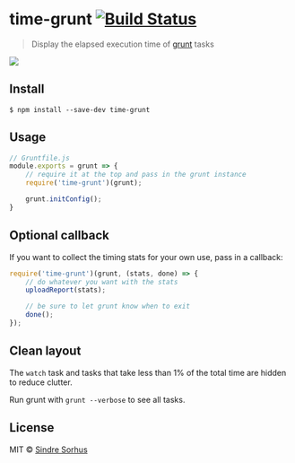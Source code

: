 # time-grunt [![Build Status](https://travis-ci.org/sindresorhus/time-grunt.svg?branch=master)](https://travis-ci.org/sindresorhus/time-grunt)

> Display the elapsed execution time of [grunt](http://gruntjs.com) tasks

![](screenshot.png)


## Install

```
$ npm install --save-dev time-grunt
```


## Usage

```js
// Gruntfile.js
module.exports = grunt => {
	// require it at the top and pass in the grunt instance
	require('time-grunt')(grunt);

	grunt.initConfig();
}
```


## Optional callback

If you want to collect the timing stats for your own use, pass in a callback:

```js
require('time-grunt')(grunt, (stats, done) => {
	// do whatever you want with the stats
	uploadReport(stats);

	// be sure to let grunt know when to exit
	done();
});
```


## Clean layout

The `watch` task and tasks that take less than 1% of the total time are hidden to reduce clutter.

Run grunt with `grunt --verbose` to see all tasks.


## License

MIT © [Sindre Sorhus](https://sindresorhus.com)
